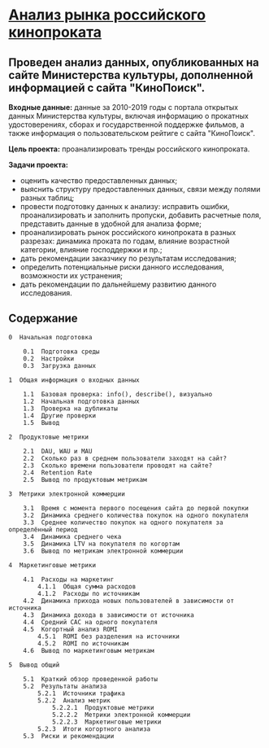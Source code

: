 # [Анализ рынка российского кинопроката](https://github.com/Nanobelka/Yandex_Praktikum/blob/main/cinema_rental/cinema_rental.ipynb)
## Проведен анализ данных, опубликованных на сайте Министерства культуры, дополненной информацией с сайта "КиноПоиск".

**Входные данные:** данные за 2010-2019 годы с портала открытых данных Министерства культуры, включая информацию о прокатных удостоверениях, сборах и государственной поддержке фильмов, а также информация о пользовательском рейтиге с сайта "КиноПоиск".

**Цель проекта:** проанализировать тренды российского кинопроката.

**Задачи проекта:**  
- оценить качество предоставленных данных;
- выяснить структуру предоставленных данных, связи между полями разных таблиц;
- провести подготовку данных к анализу: исправить ошибки, проанализировать и заполнить пропуски, добавить расчетные поля, представить данные в удобной для анализа форме;
- проанализировать рынок российского кинопроката в разных разрезах: динамика проката по годам, влияние возрастной категории, влияние господдержки и пр.;
- дать рекомендации заказчику по результатам исследования;
- определить потенциальные риски данного исследования, возможности их устранения;
- дать рекомендации по дальнейшему развитию данного исследования.


## Содержание

    0  Начальная подготовка

        0.1  Подготовка среды
        0.2  Настройки
        0.3  Загрузка данных

    1  Общая информация о входных данных

        1.1  Базовая проверка: info(), describe(), визуально
        1.2  Начальная подготовка данных
        1.3  Проверка на дубликаты
        1.4  Другие проверки
        1.5  Вывод

    2  Продуктовые метрики

        2.1  DAU, WAU и MAU
        2.2  Сколько раз в среднем пользователи заходят на сайт?
        2.3  Сколько времени пользователи проводят на сайте?
        2.4  Retention Rate
        2.5  Вывод по продуктовым метрикам

    3  Метрики электронной коммерции

        3.1  Время с момента первого посещения сайта до первой покупки
        3.2  Динамика среднего количества покупок на одного покупателя
        3.3  Среднее количество покупок на одного покупателя за определённый период
        3.4  Динамика среднего чека
        3.5  Динамика LTV на покупателя по когортам
        3.6  Вывод по метрикам электронной коммерции

    4  Маркетинговые метрики

        4.1  Расходы на маркетинг
            4.1.1  Общая сумма расходов
            4.1.2  Расходы по источникам
        4.2  Динамика прихода новых пользователей в зависимости от источника
        4.3  Динамика дохода в зависимости от источника
        4.4  Средний CAC на одного покупателя
        4.5  Когортный анализ ROMI
            4.5.1  ROMI без разделения на источники
            4.5.2  ROMI по источникам
        4.6  Вывод по маркетинговым метрикам

    5  Вывод общий

        5.1  Краткий обзор проведенной работы
        5.2  Результаты анализа
            5.2.1  Источники трафика
            5.2.2  Анализ метрик
                5.2.2.1  Продуктовые метрики
                5.2.2.2  Метрики электронной коммерции
                5.2.2.3  Маркетинговые метрики
            5.2.3  Итоги когортного анализа
        5.3  Риски и рекомендации

